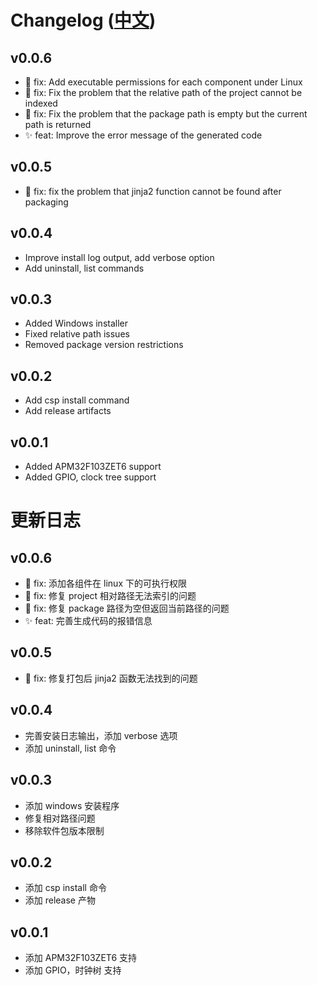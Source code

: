 # Changelog ([中文](#中文))

## v0.0.6

- 🐞 fix: Add executable permissions for each component under Linux
- 🐞 fix: Fix the problem that the relative path of the project cannot be indexed
- 🐞 fix: Fix the problem that the package path is empty but the current path is returned
- ✨ feat: Improve the error message of the generated code

## v0.0.5

- 🐞 fix: fix the problem that jinja2 function cannot be found after packaging

## v0.0.4

- Improve install log output, add verbose option
- Add uninstall, list commands

## v0.0.3

- Added Windows installer
- Fixed relative path issues
- Removed package version restrictions

## v0.0.2

- Add csp install command
- Add release artifacts

## v0.0.1

- Added APM32F103ZET6 support
- Added GPIO, clock tree support

<h1 id="中文"></h1>

# 更新日志

## v0.0.6

- 🐞 fix: 添加各组件在 linux 下的可执行权限
- 🐞 fix: 修复 project 相对路径无法索引的问题
- 🐞 fix: 修复 package 路径为空但返回当前路径的问题
- ✨ feat: 完善生成代码的报错信息

## v0.0.5

- 🐞 fix: 修复打包后 jinja2 函数无法找到的问题

## v0.0.4

- 完善安装日志输出，添加 verbose 选项
- 添加 uninstall, list 命令

## v0.0.3

- 添加 windows 安装程序
- 修复相对路径问题
- 移除软件包版本限制

## v0.0.2

- 添加 csp install 命令
- 添加 release 产物

## v0.0.1

- 添加 APM32F103ZET6 支持
- 添加 GPIO，时钟树 支持
